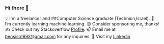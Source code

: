 ### Hi there 👋

💡 I'm a freelancer and ##Computer Science graduate (Technion,Israel).
🌱 I’m currently learning machine learning.
😊 Consider sponsoring me, thanks!
✍️ Check out my Stackoverflow [Profile](https://stackoverflow.com/users/3973113/ben?tab=profile).
📫 Email me at bensiso1992@gmail.com for any inquiries.
🐧 Visit my [Linkedin](https://www.linkedin.com/in/ben-siso/)
